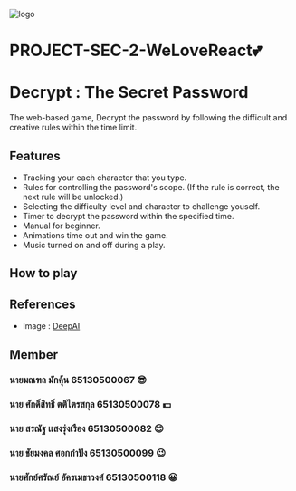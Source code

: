 ![logo](https://github.com/Xsmitylnwza/PROJECT1-SEC-2-WeLoveReact/blob/main/public/images/group-logo.png)

# PROJECT-SEC-2-WeLoveReact💕

# Decrypt : The Secret Password

The web-based game, Decrypt the password by following the difficult and creative rules within the time limit.

## Features

- Tracking your each character that you type.
- Rules for controlling the password's scope. (If the rule is correct, the next rule will be unlocked.)
- Selecting the difficulty level and character to challenge youself.
- Timer to decrypt the password within the specified time.
- Manual for beginner.
- Animations time out and win the game.
- Music turned on and off during a play.

## How to play

## References
- Image : [DeepAI](https://deepai.org/machine-learning-model/text2img)
## Member
### นายมณฑล มักคุ้น 65130500067 😎
### นาย ศักดิ์สิทธิ์ ตติไตรสกุล 65130500078 💵
### นาย สรณัฐ เเสงรุ่งเรือง 65130500082 😊
### นาย ชัยมงคล ศอกกำปัง 65130500099 😉
### นายศักย์ศรัณย์ อัครเมธาวงศ์ 65130500118 😀
